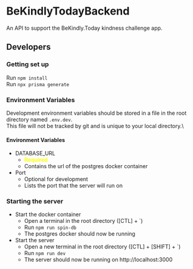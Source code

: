 # BeKindlyTodayBackend

An API to support the BeKindly.Today kindness challenge app.

## Developers

### Getting set up

Run `npm install`\
Run `npx prisma generate`

### Environment Variables

Development environment variables should be stored in a file in the root directory named `.env.dev`.\
This file will not be tracked by git and is unique to your local directory.\

#### Environment Variables

- DATABASE_URL
  - <span style="color:yellow;">**Required**</span>
  - Contains the url of the postgres docker container
- Port
  - Optional for development
  - Lists the port that the server will run on

### Starting the server

- Start the docker container
  - Open a terminal in the root directory ([CTL] + `)
  - Run `npm run spin-db`
  - The postgres docker should now be running
- Start the server
  - Open a new terminal in the root directory ([CTL] + [SHIFT] + `)
  - Run `npm run dev`
  - The server should now be running on http://localhost:3000
